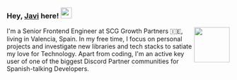 ### Hey, [Javi](https://www.linkedin.com/in/javier-lopez-galache-6b9a4b150/) here! <img src="https://media.giphy.com/media/hvRJCLFzcasrR4ia7z/giphy.gif" width="25px" height="25px">

<img src="https://i.pinimg.com/originals/7a/49/f8/7a49f815262d7cbd313c80936d0a02ba.gif" width="80px" align="right">

I'm a Senior Frontend Engineer at SCG Growth Partners 🇮🇪, living in Valencia, Spain. In my free time, I focus on personal projects and investigate new libraries and tech stacks to satiate my love for Technology. Apart from coding, I'm an active key user of one of the biggest Discord Partner communities for Spanish-talking Developers.
